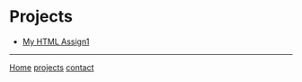 # Projects

- [My HTML Assign1](https://fish1219705.github.io/ChangeOct3/)


----

[Home](/markdown-portfolio/)
[projects](projects)
[contact](contact)